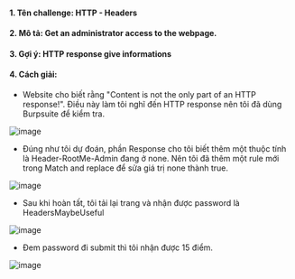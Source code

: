 #### 1. Tên challenge: HTTP - Headers
#### 2. Mô tả: Get an administrator access to the webpage.
#### 3. Gợi ý: HTTP response give informations
#### 4. Cách giải:

- Website cho biết rằng "Content is not the only part of an HTTP response!". Điều này làm tôi nghĩ đến HTTP response nên tôi đã dùng Burpsuite để kiểm tra.

![image](https://github.com/duwdapoet/thuc-hanh-http/assets/131479672/4b3bb9ba-637c-49e2-bcf7-bca58cd51f6b)

- Đúng như tôi dự đoán, phần Response cho tôi biết thêm một thuộc tính là Header-RootMe-Admin đang ở none. Nên tôi đã thêm một rule mới trong Match and replace để sửa giá trị none thành true.

![image](https://github.com/duwdapoet/thuc-hanh-http/assets/131479672/af2d808e-e6b1-4330-9ec9-947cd0ffc377)

- Sau khi hoàn tất, tôi tải lại trang và nhận được password là HeadersMaybeUseful

![image](https://github.com/duwdapoet/thuc-hanh-http/assets/131479672/39942799-fb6d-4a3a-be3a-6e7688899e27)

- Đem password đi submit thì tôi nhận được 15 điểm.

![image](https://github.com/duwdapoet/thuc-hanh-http/assets/131479672/445b4fa9-4035-42be-afed-a0a1ebb75586)
